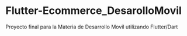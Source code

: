 # Flutter-Ecommerce_DesarolloMovil
Proyecto final para la Materia de Desarrollo Movil utilizando Flutter/Dart
